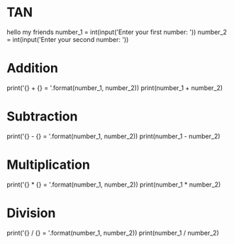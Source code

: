 # TAN
hello my friends
number_1 = int(input('Enter your first number: '))
number_2 = int(input('Enter your second number: '))

# Addition
print('{} + {} = '.format(number_1, number_2))
print(number_1 + number_2)

# Subtraction
print('{} - {} = '.format(number_1, number_2))
print(number_1 - number_2)

# Multiplication
print('{} * {} = '.format(number_1, number_2))
print(number_1 * number_2)

# Division
print('{} / {} = '.format(number_1, number_2))
print(number_1 / number_2)
